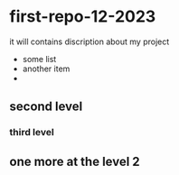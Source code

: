 # first-repo-12-2023
it will contains discription about my project
- some list
- another item
- 
## second level

### third level

## one more at the level 2
